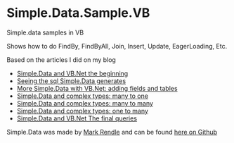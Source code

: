 Simple.Data.Sample.VB
=====================

Simple.data samples in VB

Shows how to do FindBy, FindByAll, Join, Insert, Update, EagerLoading, Etc.

Based on the articles I did on my blog 

+ [Simple.Data and VB.Net the beginning](http://blogs.lessthandot.com/index.php/All/?p=1713)
+ [Seeing the sql Simple.Data generates](http://blogs.lessthandot.com/index.php/All/?p=1714)
+ [More Simple.Data with VB.Net: adding fields and tables](http://blogs.lessthandot.com/index.php/All/?p=1716)
+ [Simple.Data and complex types: many to one](http://blogs.lessthandot.com/index.php/All/?p=1722)
+ [Simple.Data and complex types: many to many](http://blogs.lessthandot.com/index.php/All/?p=1724)
+ [Simple.Data and complex types: one to many](http://blogs.lessthandot.com/index.php/All/?p=1723)
+ [Simple.Data and VB.Net The final queries](http://blogs.lessthandot.com/index.php/All/?p=1726)

Simple.Data was made by [Mark Rendle](https://github.com/markrendle) and can be found [here on Github](https://github.com/markrendle/Simple.Data)

